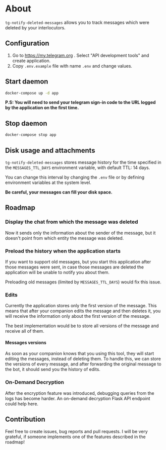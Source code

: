 # About

`tg-notify-deleted-messages` allows you to track messages which were deleted by
your interlocutors.

## Configuration

1. Go to <https://my.telegram.org> . Select "API development tools" and create application.
2. Copy `.env.example` file with name `.env` and change values.

## Start daemon

```bash
docker-compose up -d app
```

**P.S: You will need to send your telegram sign-in code to the URL logged by the application on the first time.**

## Stop daemon

```bash
docker-compose stop app
```

## Disk usage and attachments

`tg-notify-deleted-messages` stores message history for the time specified
in the `MESSAGES_TTL_DAYS` environment variable, with default TTL: 14 days.

You can change this interval by changing the `.env` file or by defining environment
variables at the system level.

**Be careful, your messages can fill your disk space.**

## Roadmap

### Display the chat from which the message was deleted

Now it sends only the information about the sender of the message, but it
doesn't point from which entity the message was deleted.

### Preload the history when the application starts

If you want to support old messages, but you start this application after those messages were sent,
in case those messages are deleted the application will be unable to notify you about them.

Preloading old messages (limited by `MESSAGES_TTL_DAYS`) would fix this issue.

### Edits

Currently the application stores only the first version of the message.
This means that after your companion edits the message and then deletes it,
you will receive the information only about the first version of the message.

The best implementation would be to store all versions of the message and receive
all of them.

#### Messages versions

As soon as your companion knows that you using this tool, they will start
editing the messages, instead of deleting them. To handle this, we can store the
versions of every message, and after forwarding the original message to the bot,
it should send you the history of edits.

### On-Demand Decryption

After the encryption feature was introduced, debugging queries from the logs has become harder. An on-demand decryption Flask API endpoint could help here.

## Contribution

Feel free to create issues, bug reports and pull requests. I will be very
grateful, if someone implements one of the features described in the roadmap!
